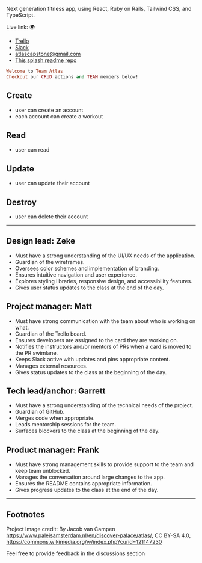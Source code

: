 Next generation fitness app, using React, Ruby on Rails, Tailwind CSS, and TypeScript.

Live link: :earth_africa:

- [Trello](https://trello.com/b/3rkEvjWA/atlas)
- [Slack](https://app.slack.com/client/T04B40L2C/C04JP9SFVLK)
- atlascapstone@gmail.com
- [This splash readme repo](https://github.com/Atlas-Capstone/.github)
``` ruby
Welcome to Team Atlas
Checkout our CRUD actions and TEAM members below!
```
## Create
- user can create an account
- each account can create a workout
## Read
- user can read 
## Update
- user can update their account
## Destroy
- user can delete their account
---
## Design lead: Zeke
- Must have a strong understanding of the UI/UX needs of the application.
- Guardian of the wireframes.
- Oversees color schemes and implementation of branding.
- Ensures intuitive navigation and user experience.
- Explores styling libraries, responsive design, and accessibility features.
- Gives user status updates to the class at the end of the day.


## Project manager: Matt
- Must have strong communication with the team about who is working on what.
- Guardian of the Trello board.
- Ensures developers are assigned to the card they are working on.
- Notifies the instructors and/or mentors of PRs when a card is moved to the PR swimlane.
- Keeps Slack active with updates and pins appropriate content.
- Manages external resources.
- Gives status updates to the class at the beginning of the day.
 
 
## Tech lead/anchor: Garrett
- Must have a strong understanding of the technical needs of the project.
- Guardian of GitHub.
- Merges code when appropriate.
- Leads mentorship sessions for the team.
- Surfaces blockers to the class at the beginning of the day.


## Product manager: Frank
- Must have strong management skills to provide support to the team and keep team unblocked.
- Manages the conversation around large changes to the app.
- Ensures the README contains appropriate information.
- Gives progress updates to the class at the end of the day.
---
Footnotes
---
Project Image credit: By Jacob van Campen
https://www.paleisamsterdam.nl/en/discover-palace/atlas/, CC BY-SA 4.0,
https://commons.wikimedia.org/w/index.php?curid=121147230

Feel free to provide feedback in the discussions section
